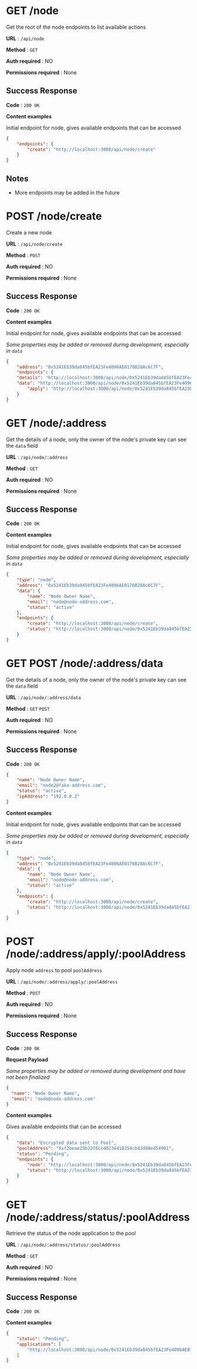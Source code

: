 # GET /node

Get the root of the node endpoints to list available actions

**URL** : `/api/node`

**Method** : `GET`

**Auth required** : NO

**Permissions required** : None

## Success Response

**Code** : `200 OK`

**Content examples**

Initial endpoint for node, gives available endpoints that can be accessed

```json
{
	"endpoints": {
		"create": "http://localhost:3000/api/node/create"
	}
}
```

## Notes

* More endpoints may be added in the future

# POST /node/create

Create a new node

**URL** : `/api/node/create`

**Method** : `POST`

**Auth required** : NO

**Permissions required** : None

## Success Response

**Code** : `200 OK`

**Content examples**

Initial endpoint for node, gives available endpoints that can be accessed

*Some properties may be added or removed during development, especially in `data`*

```json
{
	"address": "0x5241Eb39da845bfEA23Fe4096AE0176B28Ac6C7F",
	"endpoints": {
    "details": "http://localhost:3000/api/node/0x5241Eb39da845bfEA23Fe4096AE0176B28Ac6C7F",
    "data": "http://localhost:3000/api/node/0x5241Eb39da845bfEA23Fe4096AE0176B28Ac6C7F/data",
		"apply": "http://localhost:3000/api/node/0x5241Eb39da845bfEA23Fe4096AE0176B28Ac6C7F/apply"
	}
}
```

# GET /node/:address

Get the details of a node, only the owner of the node's private key can see the `data` field

**URL** : `/api/node/:address`

**Method** : `GET`

**Auth required** : NO

**Permissions required** : None

## Success Response

**Code** : `200 OK`

**Content examples**

Initial endpoint for node, gives available endpoints that can be accessed

*Some properties may be added or removed during development, especially in `data`*

```json
{
	"type": "node",
	"address": "0x5241Eb39da845bfEA23Fe4096AE0176B28Ac6C7F",
	"data": {
		"name": "Node Owner Name",
		"email": "node@node-address.com",
		"status": "active"
	},
	"endpoints": {
		"create": "http://localhost:3000/api/node/create",
		"status": "http://localhost:3000/api/node/0x5241Eb39da845bfEA23Fe4096AE0176B28Ac6C7F/status"
	}
}
```

# GET POST /node/:address/data

Get the details of a node, only the owner of the node's private key can see the `data` field

**URL** : `/api/node/:address/data`

**Method** : `GET` `POST`

**Auth required** : NO

**Permissions required** : None

## Success Response

**Code** : `200 OK`

```json
{
	"name": "Node Owner Name",
	"email": "node2@fake-address.com",
	"status": "active",
	"ipAddress": "192.0.0.2"
}
```

**Content examples**

Initial endpoint for node, gives available endpoints that can be accessed

*Some properties may be added or removed during development, especially in `data`*

```json
{
	"type": "node",
	"address": "0x5241Eb39da845bfEA23Fe4096AE0176B28Ac6C7F",
	"data": {
		"name": "Node Owner Name",
		"email": "node@node-address.com",
		"status": "active"
	},
	"endpoints": {
		"create": "http://localhost:3000/api/node/create",
		"status": "http://localhost:3000/api/node/0x5241Eb39da845bfEA23Fe4096AE0176B28Ac6C7F/status"
	}
}
```

# POST /node/:address/apply/:poolAddress

Apply node `address` to pool `poolAddress`

**URL** : `/api/node/:address/apply/:poolAddress`

**Method** : `POST`

**Auth required** : NO

**Permissions required** : None

## Success Response

**Code** : `200 OK`

**Request Payload**

*Some properties may be added or removed during development and have not been finalized*

```json
{
  "name": "Node Owner Name",
  "email": "node@node-address.com"
}
```

**Content examples**

Gives available endpoints that can be accessed

```json
{
	"data": "Encrypted data sent to Pool",
	"poolAddress": "0xf2beae25b23f0ccdd234410354cb42d08ed54981",
	"status": "Pending",
	"endpoints": {
		"node": "http://localhost:3000/api/node/0x5241Eb39da845bfEA23Fe4096AE0176B28Ac6C7F",
		"status": "http://localhost:3000/api/node/0x5241Eb39da845bfEA23Fe4096AE0176B28Ac6C7F/status/0xf2beae25b23f0ccdd234410354cb42d08ed54981"
	}
}
```

# GET /node/:address/status/:poolAddress

Retrieve the status of the node application to the pool

**URL** : `/api/node/:address/status/:poolAddress`

**Method** : `GET`

**Auth required** : NO

**Permissions required** : None

## Success Response

**Code** : `200 OK`

**Content examples**

```json
{
	"status": "Pending",
	"applications": [
		"http://localhost:3000/api/node/0x5241Eb39da845bfEA23Fe4096AE0176B28Ac6C7F/status/0x4957839572394/status/0xf2beae25b23f0ccdd234410354cb42d08ed54981"
	]
}
```

